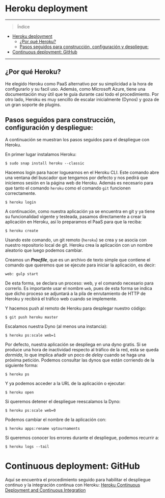 # Heroku deployment

___________________________________

> Índice

<!--ts-->
- [Heroku deployment](#heroku-deployment)
  - [¿Por qué Heroku?](#%c2%bfpor-qu%c3%a9-heroku)
  - [Pasos seguidos para construcción, configuración y despliegue:](#pasos-seguidos-para-construcci%c3%b3n-configuraci%c3%b3n-y-despliegue)
- [Continuous deployment: GitHub](#continuous-deployment-github)
<!--te-->

__________________________________________

## ¿Por qué Heroku?

He elegido Heroku como PaaS alternativo por su simplicidad a la hora de configurarlo y su facil uso. Además, como Microsoft Azure, tiene una documentación muy útil que te guía durante casi todo el procedimiento. Por otro lado, Heroku es muy sencillo de escalar inicialmente (Dynos) y goza de un gran soporte de plugins.

## Pasos seguidos para construcción, configuración y despliegue:

A continuación se muestran los pasos seguidos para el despliegue con Heroku.

En primer lugar instalamos Heroku:

```shell
$ sudo snap install heroku --classic
```

Hacemos login para hacer loguearnos en el Heroku CLI. Este comando abre una ventana del buscador que tengamos por defecto y nos pedirá que iniciemos sesión en la página web de Heroku. Además es necesario para que tanto el comando ```heroku``` como el comando ```git``` funcionen correctamente.

```shell
$ heroku login
```

A continuación, como nuestra aplicación ya se encuentra en git y ya tiene su funcionalidad vigente y testeada, pasamos directamente a crear la aplicación en Heroku, así lo preparamos el PaaS para que la reciba:

```shell
$ heroku create
```

Usando este comando, un git remoto (```heroku```) se crea y se asocia con nuestro repositorio local de git. Heroku crea la aplicación con un nombre aleatorio que luego podemos cambiar.

Creamos un ***Procfile***, que es un archivo de texto simple que contiene el comando que queremos que se ejecute para iniciar la aplicación, es decir:

```shell
web: gulp start
```

De esta forma, se declara un proceso: web, y el comando necesario para correrlo. Es importante usar el nombre ```web```, pues de esta forma se indica que dicho proceso se adjuntará a la pila de enrutamiento de HTTP de Heroku y recibirá el tráfico web cuando se implemente.

Y hacemos push al remoto de Heroku para desplegar nuestro código:

```shell
$ git push heroku master
```

Escalamos nuestra Dyno (al menos una instancia):

```shell
$ heroku ps:scale web=1
```

Por defecto, nuestra aplicación se despliega en una dyno gratis. Si se produce una hora de inactividad respecto al tráfico de la red, esta se queda *dormida*, lo que implica añadir un poco de *delay* cuando se haga una próxima petición. Podemos consultar las dynos que están corriendo de la siguiente forma:

```shell
$ heroku ps
```

Y ya podemos acceder a la URL de la aplicación o ejecutar:

```shell
$ heroku open
```

Si queremos detener el despliegue reescalamos la Dyno:

```shell
$ heroku ps:scale web=0
```

Podemos cambiar el nombre de la aplicación con:

```shell
$ heroku apps:rename vptournaments
```

Si queremos conocer los errores durante el despliegue, podemos recurrir a:

```shell
$ heroku logs --tail
```

# Continuous deployment: GitHub

Aquí se encuentra el procedimiento seguido para habilitar el despliegue continuo y la integración continua con Heroku: [Heroku Continuous Deployment and Continuous Integration](https://pramartinez.github.io/IV_project/heroku_continuous_deploy)
